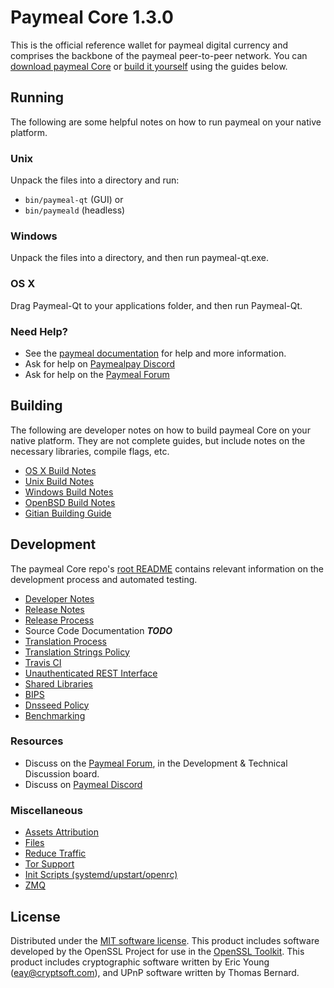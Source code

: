 

Paymeal Core 1.3.0
=====================

This is the official reference wallet for paymeal digital currency and comprises the backbone of the paymeal peer-to-peer network. You can [download paymeal Core](https://www.paymeal.org/downloads/) or [build it yourself](#building) using the guides below.

Running
---------------------
The following are some helpful notes on how to run paymeal on your native platform.

### Unix

Unpack the files into a directory and run:

- `bin/paymeal-qt` (GUI) or
- `bin/paymeald` (headless)

### Windows

Unpack the files into a directory, and then run paymeal-qt.exe.

### OS X

Drag Paymeal-Qt to your applications folder, and then run Paymeal-Qt.

### Need Help?

* See the [paymeal documentation](https://paymeal.atlassian.net/wiki/display/DOC)
for help and more information.
* Ask for help on [Paymealpay Discord](https://discord.gg/gwhHv8U)
* Ask for help on the [Paymeal Forum](https://paymeal.org/forum)

Building
---------------------
The following are developer notes on how to build paymeal Core on your native platform. They are not complete guides, but include notes on the necessary libraries, compile flags, etc.

- [OS X Build Notes](build-osx.md)
- [Unix Build Notes](build-unix.md)
- [Windows Build Notes](build-windows.md)
- [OpenBSD Build Notes](build-openbsd.md)
- [Gitian Building Guide](gitian-building.md)

Development
---------------------
The paymeal Core repo's [root README](/README.md) contains relevant information on the development process and automated testing.

- [Developer Notes](developer-notes.md)
- [Release Notes](release-notes.md)
- [Release Process](release-process.md)
- Source Code Documentation ***TODO***
- [Translation Process](translation_process.md)
- [Translation Strings Policy](translation_strings_policy.md)
- [Travis CI](travis-ci.md)
- [Unauthenticated REST Interface](REST-interface.md)
- [Shared Libraries](shared-libraries.md)
- [BIPS](bips.md)
- [Dnsseed Policy](dnsseed-policy.md)
- [Benchmarking](benchmarking.md)

### Resources
* Discuss on the [Paymeal  Forum](https://paymeal.org/forum), in the Development & Technical Discussion board.
* Discuss on [Paymeal Discord](https://discord.gg/gwhHv8U)

### Miscellaneous
- [Assets Attribution](assets-attribution.md)
- [Files](files.md)
- [Reduce Traffic](reduce-traffic.md)
- [Tor Support](tor.md)
- [Init Scripts (systemd/upstart/openrc)](init.md)
- [ZMQ](zmq.md)

License
---------------------
Distributed under the [MIT software license](/COPYING).
This product includes software developed by the OpenSSL Project for use in the [OpenSSL Toolkit](https://www.openssl.org/). This product includes
cryptographic software written by Eric Young ([eay@cryptsoft.com](mailto:eay@cryptsoft.com)), and UPnP software written by Thomas Bernard.

